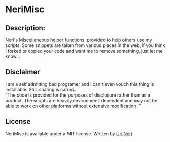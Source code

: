 # NeriMisc

    
## Description:   
Neri's Miscellaneous helper functions, provided to help others use my scripts.  Some snippets are taken from various places in the web, if you think I forked or copied your code and want me to remove something, just let me know...  

Disclaimer  
---------------------------
I am a self admitting bad programer and I can't even vouch this thing is installable. Still, sharing is caring...  
"The code is provided for the purposes of disclosure rather than as a product. The scripts are heavily environment-dependent and may not be able to work on other platforms without extensive modification.  "
 

## License

NeriMisc is available under a MIT license.
Written by [Uri Neri](https://github.com/UriNeri)

